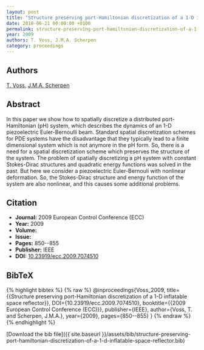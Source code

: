 ```yaml
---
layout: post
title: "Structure preserving port-Hamiltonian discretization of a 1-D inflatable space reflector"
date: 2018-06-21 00:00:00 +0100
permalink: structure-preserving-port-hamiltonian-discretization-of-a-1-d-inflatable-space-reflector
year: 2009
authors: T. Voss, J.M.A. Scherpen
category: proceedings
---
```

 
## Authors
[T. Voss](authors/thomas-voss), [J.M.A. Scherpen](authors/jacquelien-m-a-scherpen)
 
## Abstract
In this paper we show how to spatially discretize a distributed port-Hamiltonian (pH) system, which describes the dynamics of an 1-D piezoelectric Euler-Bernoulli beam. Standard spatial discretization schemes for PDE systems have the disadvantage that they typically lead to a finite dimensional system which is not anymore in the pH form. So, there is a need for a spatial discretization scheme which preserves the structure of the system. The problem of spatially discretizing a pH system with constant Stokes-Dirac structures and quadratic energy functions was solved in the past. But here we consider a piezoelectric Euler-Bernouli with nonlinear deformation. So, the Stokes-Dirac structure and energy function of the system are also nonlinear, and this causes some additional problems.
 
## Citation
- **Journal:** 2009 European Control Conference (ECC)
- **Year:** 2009
- **Volume:** 
- **Issue:** 
- **Pages:** 850--855
- **Publisher:** IEEE
- **DOI:** [10.23919/ecc.2009.7074510](https://doi.org/10.23919/ecc.2009.7074510)
 
## BibTeX
{% highlight bibtex %}
{% raw %}
@inproceedings{Voss_2009,
  title={{Structure preserving port-Hamiltonian discretization of a 1-D inflatable space reflector}},
  DOI={10.23919/ecc.2009.7074510},
  booktitle={{2009 European Control Conference (ECC)}},
  publisher={IEEE},
  author={Voss, T. and Scherpen, J.M.A.},
  year={2009},
  pages={850--855}
}
{% endraw %}
{% endhighlight %}
 
[Download the bib file]({{ site.baseurl }}/assets/bib/structure-preserving-port-hamiltonian-discretization-of-a-1-d-inflatable-space-reflector.bib)
 
